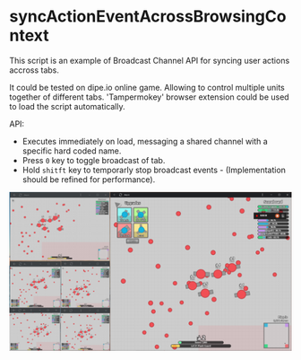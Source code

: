 # syncActionEventAcrossBrowsingContext

This script is an example of Broadcast Channel API for syncing user actions accross tabs. 

It could be tested on dipe.io online game. Allowing to control multiple units together of different tabs. 'Tampermokey' browser extension could be used to load the script automatically.

API:  
  - Executes immediately on load, messaging a shared channel with a specific hard coded name.
  - Press `0` key to toggle broadcast of tab. 
  - Hold `shitft` key to temporarly stop broadcast events - (Implementation should be refined for performance).

![](Screenshot%20-%206%20windows%20with%20different%20vpn%20for%20each%20couple.png?raw=true)
